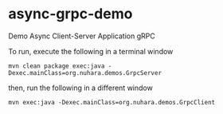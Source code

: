 # async-grpc-demo
Demo Async Client-Server Application gRPC

To run, execute the following in a terminal window
```
mvn clean package exec:java -Dexec.mainClass=org.nuhara.demos.GrpcServer
```

then, run the following in a different window
```
mvn exec:java -Dexec.mainClass=org.nuhara.demos.GrpcClient
```

